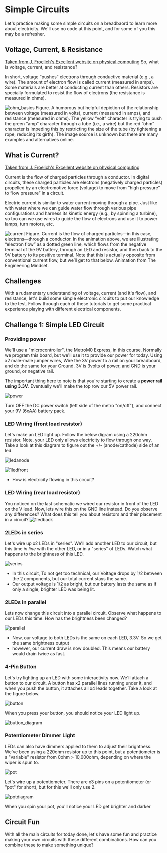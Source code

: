 # Simple Circuits

Let's practice making some simple circuits on a breadbaord to learn more about electricity. We'll use no code at this point, and for some of you this may be a refresher. 

## Voltage, Current, & Resistance
[Taken from J. Froelich's Excellent website on physical computing](https://makeabilitylab.github.io/physcomp/electronics/electricity-basics.html)
So, what is voltage, current, and resistance?

In short, voltage “pushes” electrons through conductive material (e.g., a wire). The amount of electron flow is called current (measured in amps). Some materials are better at conducting current than others. Resistors are specially formulated to resist the flow of electrons (the resistance is measured in ohms).

![ohm_basics](OhmsLawCartoon_ShowingRelationshipBetweenVoltsAmpsAndResistance.png)
Figure. A humorous but helpful depiction of the relationship between voltage (measured in volts), current (measured in amps), and resistance (measured in ohms). The yellow “volt” character is trying to push the green “amp” character through a tube (i.e., a wire) but the red “ohm” character is impeding this by restricting the size of the tube (by tightening a rope, reducing its girth). The image source is unknown but there are many examples and alternatives online.

## What is Current? 
[Taken from J. Froelich's Excellent website on physical computing](https://makeabilitylab.github.io/physcomp/electronics/electricity-basics.html)

Current is the flow of charged particles through a conductor. In digital circuits, these charged particles are electrons (negatively charged particles) propelled by an electromotive force (voltage) to move from “high pressure” to “low pressure” in a circuit.

Electric current is similar to water current moving through a pipe. Just like with water where we can guide water flow through various pipe configurations and harness its kinetic energy (e.g., by spinning a turbine), so too can we use wires to guide the flow of electrons and use it to power lamps, turn motors, etc.

![current](CurrentFlow_EngineeringMindset.gif)
Figure. Current is the flow of charged particles—in this case, electrons—through a conductor. In the animation above, we are illustrating “electron flow” as a dotted green line, which flows from the negative terminal of the 9V battery, through an LED and resistor, and then back to the 9V battery to its positive terminal. Note that this is actually opposite from conventional current flow, but we’ll get to that below. Animation from The Engineering Mindset.

## Challenges

With a rudamentary understanding of voltage, current (and it's flow), and resistance, let's build some simple electronic circuits to put our knowledge to the test. Follow through each of these tutorials to get some practical experience playing with different electrical components. 

## Challenge 1: Simple LED Circuit

### Providing power
We'll use a "microcontroller", the MetroM0 Express, in this course. Normally we program this board, but we'll use it to provide our power for today. Using x2 male-male jumper wires, Wire the 3V power to a rail on your breadboard, and do the same for your Ground. 3V is 3volts of power, and GND is your ground, or negative rail. 

The important thing here to note is that you're starting to create a **power rail using 3.3V**. Eventually we'll make the top row our 5V power rail. 

![power](simple_power_digram.png)

Turn OFF the DC power switch (left side of the metro "on/off"), and connect your 9V (6xAA) battery pack. 

### LED Wiring (front load resistor)
Let's make an LED light up. Follow the below digram using a 220ohm resistor. Note, your LED only allows electricity to flow through one way. Take a look at this diagram to figure out the +/- (anode/cathode) side of an led. 

![ledanode](led_anode_cathode.png)

![1ledfront](resistor_front_diagram.png)
* How is electricity flowing in this circuit? 

### LED Wiring (rear load resistor)
You noticed on the last schematic we wired our resistor in front of the LED on the V lead. Now, lets wire this on the GND line instead. Do you observe any differences? What does this tell you about resistors and their placement in a circuit? 
![1ledback](single_LED_diagram.png)

### 2LEDs in series
Let's wire up x2 LEDs in "series". We'll add another LED to our circuit, but this time *in line* with the other LED, or in a "series" of LEDs. Watch what happens to the brightness of this LED. 

![series](series.png)

* In this circuit, To not get too technical, our Voltage drops by 1/2 between the 2 components, but our total current stays the same.
* Our output voltage is 1/2 as bright, but our battery lasts the same as if only a single, brighter LED was being lit. 

### 2LEDs in parallel
Lets now change this circuit into a parallel circuit. Observe what happens to our LEDs this time. How has the brightness been changed? 

![parallel](2led_diagram.png)

* Now, our voltage to both LEDs is the same on each LED, 3.3V. So we get the same brightness output
* however, our current draw is now doubled. This means our battery would drain twice as fast. 

### 4-Pin Button

Let's try lighting up an LED with some interactivity now. We'll attach a button to our circuit. A button has x2 parallel lines running under it, and when you push the button, it attaches all x4 leads together. Take a look at the figure below.

![button](button_function.png)

When you press your button, you should notice your LED light up. 

![button_diagram](button_diagram.png)

### Potentiometer Dimmer Light
LEDs can also have dimmers applied to them to adjust their brightness. We've been using a 220ohm resistor up to this point, but a potentiometer is a "variable" resistor from 0ohm > 10,000ohm, depending on where the wiper is spun to. 

![pot](pot_function.png)

Let's wire up a potentiometer. There are x3 pins on a potentiometer (or "pot" for short), but for this we'll only use 2. 

![potdiagram](pot_dimmer_diagram.png)

When you spin your pot, you'll notice your LED get brighter and darker

## Circuit Fun
With all the main circuits for today done, let's have some fun and practice making your own circuits with these different combinations. How can you combine these to make something unique? 